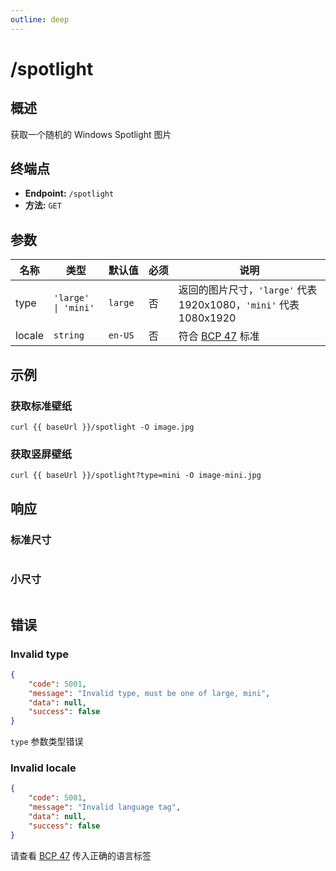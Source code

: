 ```yaml
---
outline: deep
---
```


<script setup>
import { baseUrl } from '../baseurl'
</script>

<style>
th {
  white-space: nowrap;
}
</style>

# /spotlight

## 概述

获取一个随机的 Windows Spotlight 图片

## 终端点

- **Endpoint:** `/spotlight`
- **方法:** `GET`

## 参数

| 名称   | 类型                | 默认值  | 必须 | 说明                                                                |
| ------ | ------------------- | ------- | ---- | ------------------------------------------------------------------- |
| type   | `'large' \| 'mini'` | `large` | 否   | 返回的图片尺寸，`'large'` 代表 1920x1080，`'mini'` 代表 1080x1920   |
| locale | `string`            | `en-US` | 否   | 符合 [BCP 47](https://en.wikipedia.org/wiki/IETF_language_tag) 标准 |

## 示例

### 获取标准壁纸

```bash-vue
curl {{ baseUrl }}/spotlight -O image.jpg
```

### 获取竖屏壁纸

```bash-vue
curl {{ baseUrl }}/spotlight?type=mini -O image-mini.jpg
```

## 响应

### 标准尺寸

<img :src="`${baseUrl}/spotlight`"/>

### 小尺寸

<img :src="`${baseUrl}/spotlight?type=mini`"/>

## 错误

### Invalid type

```json
{  
    "code": 5001,
    "message": "Invalid type, must be one of large, mini",
    "data": null,
    "success": false
}
```

`type` 参数类型错误

### Invalid locale

```json
{
    "code": 5001,
    "message": "Invalid language tag",
    "data": null,
    "success": false
}
```

请查看 [BCP 47](https://en.wikipedia.org/wiki/IETF_language_tag) 传入正确的语言标签
